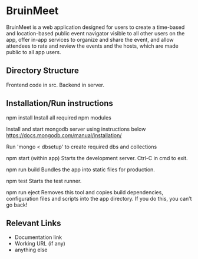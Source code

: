 # BruinMeet
BruinMeet is a web application designed for users to create a time-based and location-based public event navigator visible to all other users on the app, offer in-app services to organize and share the event, and allow attendees to rate and review the events and the hosts, which are made public to all app users.

## Directory Structure
Frontend code in src. Backend in server.

## Installation/Run instructions
npm install
  Install all required npm modules

Install and start mongodb server using instructions below 
  https://docs.mongodb.com/manual/installation/

Run 'mongo < dbsetup' to create required dbs and collections

npm start (within app)
  Starts the development server.
  Ctrl-C in cmd to exit.

npm run build
  Bundles the app into static files for production.

npm test
  Starts the test runner.

npm run eject
  Removes this tool and copies build dependencies, configuration files
  and scripts into the app directory. If you do this, you can’t go back!

## Relevant Links
- Documentation link
- Working URL (if any)
- anything else
